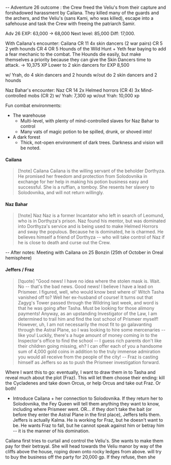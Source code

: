 
-- Adventure 26 outcome : the Crew freed the Veliu's from their capture and forshadowed harassment by Cailana. They killed many of the guards and the archers, and the Veliu's (sans Kami, who was killed), escape into a safehouse and task the Crew with freeing the patriarch Samir.

Adv 26 EXP: 63,000 -> 68,000
Next level: 85,000
Diff: 17,000.

With Cailana's encounter:
Cailana CR 11
4x skin dancers (2 war pairs) CR 5
2 yeth hounds CR 4
OR 5 Hounds of the Wild Hunt + Yeth fear baying to add a fear mechanic to the combat. The Hounds die easily, but make themselves a priority because they can give the Skin Dancers time to attack.
-> 10,375 XP
Lower to 2 skin dancers for EXP 8,500

w/ Yrah, do 4 skin dancers and 2 hounds
w/out do 2 skin dancers and 2 hounds

Naz Bahar's encounter:
Naz CR 14
2x Helmed horrors (CR 4)
3x Mind-controlled mobs (CR 2)
w/ Yrah: 7,300 xp
w/out Yrah: 10,000 xp

Fun combat environments:
- The warehouse
	- Multi-level, with plenty of mind-controlled slaves for Naz Bahar to control
	- Many vats of magic potion to be spilled, drunk, or shoved into!
- A dark forest
	- Thick, not-open environment of dark trees. Darkness and vision will be noted.

#### Cailana
>[!note] Cailana
>Cailana is the willing servant of the beholder Dorthyza. He promised her freedom and protection from Solodovnika in exchange for her help in making his potion business easy and successful. She is a ruffian, a tomboy. She resents her slavery to Solodovnika, and will not return willingly.

#### Naz Bahar
>[!note] Naz
>Naz is a former Incantator who left in search of Leomund, who is in Dorthyza's prison. Naz found his mentor, but was dominated into Dorthyza's service and is being used to make Helmed Horrors and sway the populous.
>Because he is dominated, he is charmed. He believes himself a friend of Dorthyza -- who will take control of Naz if he is close to death and curse out the Crew.

--
After notes:
Meeting with Cailana on 25 Bonzin (25th of October in Oreal hemisphere)


#### Jeffers / Fraz
>[!quote] 
>"Good news! I have no idea where the stolen mask is. Wait. No -- that's the bad news. Good news! I believe I have a lead on Prismeer. I figured, well, who would know best where ol' Witch Tasha vanished off to? Well her ex-husband of course! It turns out that Zagyg's Tower passed through the Wildring last week, and word is that he was going after Tasha. Must be looking for those alimony payments! Anyway, as an upstanding Investigator of the Law, I am determined to trail him and find the lost school of Prismeer myself! However, uh, I am not necessarily the most fit to go galavanting through the Astral Plane, so I was looking to hire some mercenaries -- like you! Luckily, there's a huge amount of money coming in to the Inspector's office to find the school -- I guess rich parents don't like their children going missing, eh? I can offer each of you a handsome sum of 4,000 gold coins in addition to the truly immense admiration you would all receive from the people of the city!
 -- Fraz is casting himself as Jeffers so as to push the Prismeer investigation forward.

Where I want this to go: eventually, I want to draw them in to Tasha and reveal much about the plot (Fraz). This will let them choose their ending: kill the Cycladenes and take down Orcus, or help Orcus and take out Fraz. Or both!

- Introduce Cailana + her connection to Solodovnika. If they return her to Solodovnika, the Fey Queen will tell them anything they want to know, including where Prismeer went. OR... if they don't take the bait (or before they enter the Astral Plane in the first place), Jeffers tells them. Jeffers is actually Kalma. He is working for Fraz, but he doesn't want to be. He wants Fraz to fall, but he cannot speak against him or betray him -- it is the manner of his domination. 

Cailana first tries to curtail and control the Veliu's. She wants to make them pay for their betrayal. She will head towards the Veliu manor by way of the cliffs above the house, roping down onto rocky ledges from above.
will try to buy the business off the party for 20,000 gp. If they refuse, then she